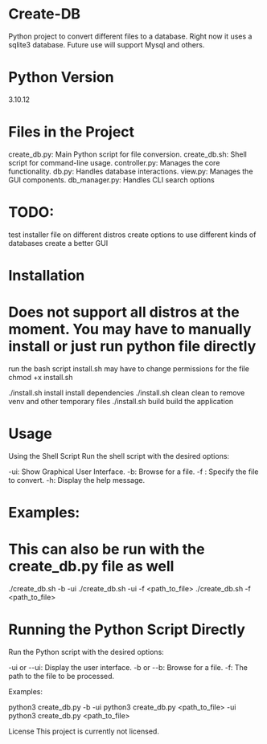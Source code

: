 # Create-DB
Python project to convert different files to a database. Right now it uses a sqlite3 database. Future use will support Mysql and others.

# Python Version
3.10.12

# Files in the Project
create_db.py: Main Python script for file conversion.
create_db.sh: Shell script for command-line usage.
controller.py: Manages the core functionality.
db.py: Handles database interactions.
view.py: Manages the GUI components.
db_manager.py:  Handles CLI search options

# TODO:
test installer file on different distros
create options to use different kinds of databases
create a better GUI

# Installation
# Does not support all distros at the moment. You may have to manually install or just run python file directly 
run the bash script install.sh
may have to change permissions for the file
chmod +x install.sh

./install.sh install     install dependencies
./install.sh clean       clean to remove venv and other temporary files
./install.sh build       build the application


# Usage
Using the Shell Script
Run the shell script with the desired options:

-ui: Show Graphical User Interface.
-b: Browse for a file.
-f <file>: Specify the file to convert.
-h: Display the help message.


# Examples:
# This can also be run with the create_db.py file as well
./create_db.sh -b -ui 
./create_db.sh -ui -f <path_to_file> 
./create_db.sh -f <path_to_file>


# Running the Python Script Directly
Run the Python script with the desired options:

-ui or --ui: Display the user interface.
-b or --b: Browse for a file.
-f: The path to the file to be processed.

Examples:

python3 create_db.py -b -ui
python3 create_db.py <path_to_file> -ui
python3 create_db.py <path_to_file>


License
This project is currently not licensed.
